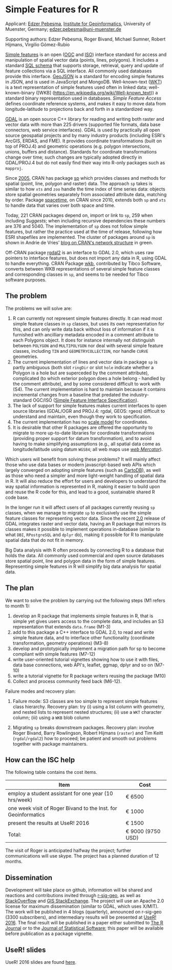 # Simple Features for R

Applicant: [Edzer Pebesma](https://github.com/edzer/), [Institute for Geoinformatics](https://www.uni-muenster.de/Geoinformatics/en/), University of Muenster, Germany; [edzer.pebesma@uni-muenster.de](mailto:edzer.pebesma@uni-muenster.de)

Supporting authors: Edzer Pebesma, Roger Bivand, Michael Sumner, Robert Hijmans, Virgilio Gómez-Rubio

[Simple features](https://en.wikipedia.org/wiki/Simple_Features) is an open ([OGC](https://www.ogc.org/standard/sfa/) and [ISO](https://www.iso.org/standard/40114.html)) interface standard for access and manipulation of spatial vector data (points, lines, polygons). It includes a standard [SQL schema](http://www.opengeospatial.org/standards/sfs) that supports storage, retrieval, query and update of feature collections via a SQL interface. All commonly used databases provide this interface. [GeoJSON](https://geojson.org/) is a standard for encoding simple features in JSON, and is used in JavaScript and MongoDB. Well-known-text ([WKT](https://en.wikipedia.org/wiki/Well-known_text)) is a text representation of simple features used often in linked data; well-known-binary ([WKB] (https://en.wikipedia.org/wiki/Well-known_text)) a standard binary representation used in databases. _Simple Feature Access_ defines coordinate reference systems, and makes it easy to move data from longitude-latitude to projections back and forth in a standardized way. 


[GDAL](https://gdal.org/) is an open source C++ library for reading and writing both raster and vector data with more than 225 drivers (supported file formats, data base connectors, web service interfaces). GDAL is used by practically all open source geospatial projects and by many industry products (including ESRI's ArcGIS, ERDAS, and FME). It provides coordinate transformations (built on top of PROJ.4) and geometric operations (e.g. polygon intersections, unions, buffers and distance). Standards for coordinate transformations change over time; such changes are typically adopted directly in GDAL/PROJ.4 but do not easily find their way into R-only packages such as `mapproj`.

Since [2005](https://stat.ethz.ch/pipermail/r-sig-geo/2005-April/000378.html), CRAN has package [sp](https://cran.r-project.org/package=sp) which provides classes and methods for spatial (point, line, polygon and raster) data. The approach `sp` takes is similar to how `xts` and `zoo` handle the time index of time series data: objects store spatial geometries separately from associated attribute data, matching by order. Package [spacetime](https://cran.r-project.org/package=spacetime), on CRAN since 2010, extends both `sp` and `xts` to handle data that varies over both space and time.

Today, 221 CRAN packages depend on, import or link to `sp`, 259 when including _Suggests_; when including recursive dependencies these numbers are 376 and 5040. The implementation of `sp` does not follow simple features, but rather the practice used at the time of release, following how ESRI shapefiles are implemented. The cluster of packages around `sp` is shown in Andrie de Vries' [blog on CRAN's network structure](https://blog.revolutionanalytics.com/2015/07/the-network-structure-of-cran.html) in green.

Off-CRAN package [rgdal2](https://github.com/thk686/rgdal2) is an interface to GDAL 2.0, which uses raw pointers to interface features, but does not import any data in R, using GDAL to handle everything. CRAN Package [wkb](https://cran.r-project.org/package=wkb), contributed by Tibco Software, converts between WKB representations of several simple feature classes and corresponding classes in `sp`, and seems to be needed for Tibco software purposes.

<!---
[second edition](http://www.springer.com/statistics/life+sciences%2C+medicine+%26+health/book/978-1-4614-7617-7))
-->

## The problem

The problems we will solve are:

1. R can currently not represent simple features directly. It can read most simple feature classes in `sp` classes, but uses its own representation for this, and can only write data back without loss of information if it is furnished with ancilliary metadata encoded in a comment attribute to each Polygons object. It does for instance internally not distinguish between `POLYGON` and `MULTIPOLYGON`  nor deal with several simple feature classes, including `TIN` and `GEOMETRYCOLLECTION`, nor handle `CURVE` geometries.
2. The current implementation of lines and vector data in package `sp` is partly ambiguous (both slot `ringDir` or slot `hole` indicate whether a Polygon is a hole but are superceded by the comment attribute), complicated (to which exterior polygon does a hole belong - handled by the comment attribute), and by some considered difficult to work with (S4). The current implementation is hard to maintain because it contains incremental changes from a baseline that predated the industry-standard OGC/ISO ([Simple Feature Interface Specification](https://www.ogc.org/standard/sfa/)).
3. The lack of support for simple features makes current interfaces to open source libraries (GDAL/OGR and PROJ.4: rgdal, GEOS: rgeos) difficult to understand and maintain, even though they work to specification.
4. The current implementation has no [scale model](https://libgeos.org/doxygen/classgeos_1_1geom_1_1PrecisionModel.html#details) for coordinates.
5. It is desirable that other R packages are offered the opportunity to migrate to more up-to-date libraries for coordinate transformations (providing proper support for datum transformation), and to avoid having to make simplifying assumptions (e.g., all spatial data come as longitude/latitude using datum `WGS84`; all web maps use [_web Mercator_](https://en.wikipedia.org/wiki/Web_Mercator)).

Which users will benefit from solving these problems?  It will mainly affect those who use data bases or modern javascript-based web APIs which largely converged on adopting simple features (such as [CartoDB](https://cartodb.com/)), as well as those who need a simpler and more light-weight handling of spatial data in R. It will also reduce the effort for users and developers to understand the way spatial information is represented in R, making it easier to build upon and reuse the R code for this, and lead to a good, sustainable shared R code base.

In the longer run it will affect users of all packages currently reusing `sp` classes, when we manage to migrate `sp` to exclusively use the simple feature classes for representing vector data. Since the recent [2.0](https://gdal.org/index.html) release of GDAL integrates raster and vector data, having an R package that mirrors its classes makes it possible to implement operations in-database (similar to what `DBI`, `RPostgreSQL` and `dplyr` do), making it possible for R to manipulate spatial data that do not fit in memory.

Big Data analysis with R often proceeds by connecting R to a database that holds the data. All commonly used commercial and open source databases store spatial point, line and polygon data in the form of simple features. Representing simple features in R will simplify big data analysis for spatial data.

## The plan

We want to solve the problem by carrying out the following steps (M1 refers to month 1):

1. develop an R package that implements simple features in R, that is simple yet gives users access to the complete data, and includes an S3 representation that extends `data.frame` (M1-3)
2. add to this package a C++ interface to GDAL 2.0, to read and write simple feature data, and to interface other functionality (coordinate transformation, geometry operations) (M3-8)
3. develop and prototypically implement a migration path for sp to become compliant with simple features (M7-12)
4. write user-oriented tutorial vignettes showing how to use it with files, data base connections, web API's, leaflet, ggmap, dplyr and so on (M7-10)
5. write a tutorial vignette for R package writers reusing the package (M10)
6. Collect and process community feed back (M6-12).

Failure modes and recovery plan:

1. Failure mode: S3 classes are too simple to represent simple
features class hierarchy. Recovery plan: try (i) using a list column
with geometry, and nested lists to represent nested structures; (ii) 
use a `WKT` character column; (iii) using a `WKB` blob column

2. Migrating `sp` breaks downstream packages. Recovery plan: involve
Roger Bivand, Barry Rowlingson, Robert Hijmans (`raster`)
and Tim Keitt (`rgdal`/`rgdal2`) how to proceed; be patient and
smooth out problems together with package maintainers.

## How can the ISC help

The following table contains the cost items.

| Item | Cost |
| ---- | ---- |
| employ a student assistant for one year (10 hrs/week) | &euro; 6500  |
| one week visit of Roger Bivand to the Inst. for Geoinformatics | &euro; 1000 |
| present the results at UseR! 2016 | &euro; 1500 |
| Total: | &euro; 9000 (9750 USD) |

The visit of Roger is anticipated halfway the project; further communications will use skype. The project has a planned duration of 12 months.

## Dissemination

Development will take place on github, information will be shared and reactions and contributions invited through [r-sig-geo](https://stat.ethz.ch/mailman/listinfo/r-sig-geo), as well as [StackOverflow](https://stackoverflow.com/) and [GIS StackExchange](https://gis.stackexchange.com/). The project will use an Apache 2.0 license for maximum dissemination (similar to GDAL, which uses X/MIT). The work will be published in 4 blogs (quarterly), announced on r-sig-geo (3300 subscribers), and intermediary results will be presented at [UseR! 2016](https://www.r-project.org/conferences/useR-2016/). The final result will be published in a paper either submitted to [The R Journal](https://journal.r-project.org/) or to the [Journal of Statistical Software](https://www.jstatsoft.org/index); this paper will be available before publication as a package vignette.

## UseR! slides

UseR! 2016 slides are found [here](https://pebesma.staff.ifgi.de/pebesma_sfr.pdf).

